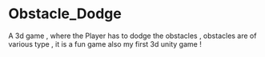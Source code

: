 # Obstacle_Dodge
A 3d game , where the Player has to dodge the obstacles , obstacles are of various type , it is a fun game also my first 3d unity game !
